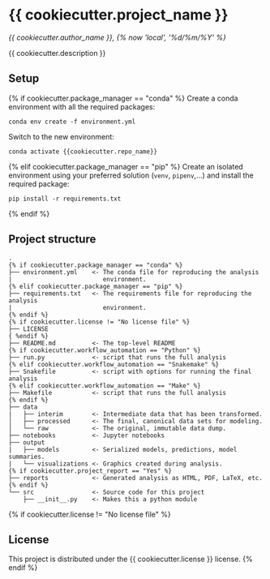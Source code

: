 # {{ cookiecutter.project_name }}

*{{ cookiecutter.author_name }}, {% now 'local', '%d/%m/%Y' %}*

{{ cookiecutter.description }}

## Setup

{% if cookiecutter.package_manager == "conda" %}
Create a conda environment with all the required packages: 
```
conda env create -f environment.yml
```
Switch to the new environment:
```
conda activate {{cookiecutter.repo_name}}
```
{% elif cookiecutter.package_manager == "pip" %}
Create an isolated environment using your preferred solution 
(`venv`, `pipenv`,...) and install the required package: 
```
pip install -r requirements.txt
```
{% endif %}

## Project structure

```
.
{% if cookiecutter.package_manager == "conda" %}
├── environment.yml    <- The conda file for reproducing the analysis    
|                         environment.
{% elif cookiecutter.package_manager == "pip" %}
├── requirements.txt   <- The requirements file for reproducing the analysis 
|                         environment.
{% endif %} 
{% if cookiecutter.license != "No license file" %}
├── LICENSE
{ %endif %}
├── README.md          <- The top-level README
{% if cookiecutter.workflow_automation == "Python" %}
├── run.py             <- script that runs the full analysis
{% elif cookiecutter.workflow_automation == "Snakemake" %}
├── Snakefile          <- script with options for running the final analysis
{% elif cookiecutter.workflow_automation == "Make" %}
├── Makefile           <- script that runs the full analysis
{% endif %}
├── data
|   ├── interim        <- Intermediate data that has been transformed.
│   ├── processed      <- The final, canonical data sets for modeling.
│   └── raw            <- The original, immutable data dump.
├── notebooks          <- Jupyter notebooks
├── output             
|   ├── models         <- Serialized models, predictions, model summaries.
|   └── visualizations <- Graphics created during analysis.
{% if cookiecutter.project_report == "Yes" %}
├── reports            <- Generated analysis as HTML, PDF, LaTeX, etc.
{% endif %}
└── src                <- Source code for this project
    ├── __init__.py    <- Makes this a python module
```    

{% if cookiecutter.license != "No license file" %}
## License

This project is distributed under the  {{ cookiecutter.license }} license.
{% endif %}